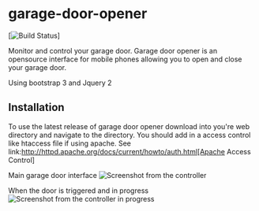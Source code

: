 # garage-door-opener
[![Build Status](http://i.imgur.com/dxWQWap.png)]


Monitor and control your garage door. Garage door opener is an opensource interface for mobile phones
allowing you to open and close your garage door.

Using bootstrap 3 and Jquery 2

## Installation

To use the latest release of garage door opener download into you're web directory and navigate to 
the directory. You should add in a access control like htaccess file if using apache.
See link:http://httpd.apache.org/docs/current/howto/auth.html[Apache Access Control] 

Main garage door interface 
![Screenshot from the controller][1] 

When the door is triggered and in progress
![Screenshot from the controller in progress][2]



[1]: http://imgur.com/zaoU2Ak
[2]: http://imgur.com/tMs23Lh